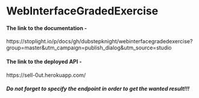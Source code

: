 # WebInterfaceGradedExercise


<h4> The link to the documentation - </h4>

<p>
 https://stoplight.io/p/docs/gh/dubstepknight/webinterfacegradedexercise?group=master&utm_campaign=publish_dialog&utm_source=studio 
 </p>

 <h4> The link to the deployed API - </h4>

<p>
    https://sell-0ut.herokuapp.com/
</p>

 <h5> Do not forget to specify the endpoint in order to get the wanted result!!! </h5>

 